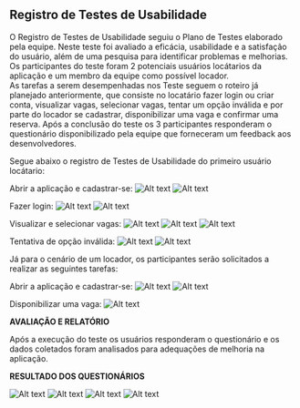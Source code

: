 ## Registro de Testes de Usabilidade

O Registro de Testes de Usabilidade seguiu o Plano de Testes elaborado pela equipe. Neste teste foi avaliado a eficácia, usabilidade e a satisfação do usuário, além de uma pesquisa para identificar problemas e melhorias.<br>
Os participantes do teste foram 2 potenciais usuários locátarios da aplicação e um membro da equipe como possível locador. <br>
As tarefas a serem desempenhadas nos Teste seguem o roteiro já planejado anteriormente, que consiste no locatário fazer login ou criar conta, visualizar vagas, selecionar vagas, tentar um opção inválida e por parte do locador se cadastrar, disponibilizar uma vaga e confirmar uma reserva. Após a conclusão do teste os 3 participantes responderam o questionário disponibilizado pela equipe que forneceram um feedback aos desenvolvedores.

Segue abaixo o registro de Testes de Usabilidade do primeiro usuário locátario:

Abrir a aplicação e cadastrar-se:
![Alt text](<img/abrir.png>) ![Alt text](<img/cadastroo.png>)

Fazer login:
![Alt text](<img/loginn.png>) ![Alt text](<img/loginnn.png>)

Visualizar e selecionar vagas:
![Alt text](<img/visuu.png>) ![Alt text](<img/visuuu.png>) ![Alt text](<img/visuuuu.png>)

Tentativa de opção inválida:
![Alt text](<img/inv.png>) ![Alt text](<img/invv.png>) 

Já para o cenário de um locador, os participantes serão solicitados a realizar as seguintes tarefas:

Abrir a aplicação e cadastrar-se:
![Alt text](<img/abrir.png>) ![Alt text](<img/locadorr.png>) 

Disponibilizar uma vaga:
![Alt text](<img/vagacas.png>)

**AVALIAÇÃO E RELATÓRIO** 

Após a execução do teste os usuários responderam o questionário e os dados coletados foram analisados para adequações de melhoria na aplicação.

**RESULTADO DOS QUESTIONÁRIOS**

![Alt text](<img/form1.png>) ![Alt text](<img/form2.png>) ![Alt text](<img/form3.png>) ![Alt text](<img/form4.png>) 

